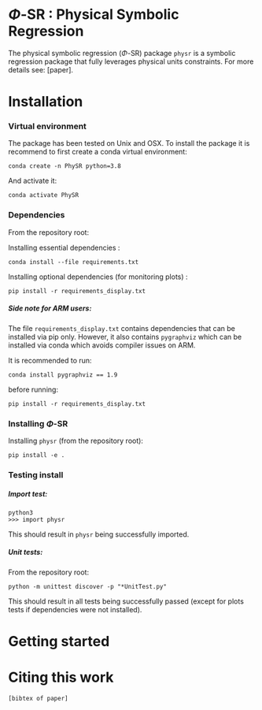 
# $\Phi$-SR : Physical Symbolic Regression

The physical symbolic regression ($\Phi$-SR) package `physr` is a symbolic regression package that fully leverages physical units constraints. For more details see: [paper].

# Installation

### Virtual environment

The package has been tested on Unix and OSX. To install the package it is recommend to first create a conda virtual environment:
```
conda create -n PhySR python=3.8
```
And activate it:
```
conda activate PhySR
```
### Dependencies
From the repository root:

Installing essential dependencies :
```
conda install --file requirements.txt
```
Installing optional dependencies (for monitoring plots) :
```
pip install -r requirements_display.txt
```
#####  Side note for ARM users:

The file `requirements_display.txt` contains dependencies that can be installed via pip only. However, it also contains `pygraphviz` which can be installed via conda which avoids compiler issues on ARM. 

It is recommended to run:
```
conda install pygraphviz == 1.9
```
before running:
```
pip install -r requirements_display.txt
```
### Installing $\Phi$-SR

Installing `physr` (from the repository root):
```
pip install -e .
```

### Testing install

#####  Import test:
```
python3
>>> import physr
```
This should result in `physr` being successfully imported.

#####  Unit tests:

From the repository root:
```
python -m unittest discover -p "*UnitTest.py"
```
This should result in all tests being successfully passed (except for plots tests if dependencies were not installed). 

# Getting started


# Citing this work

```
[bibtex of paper]
```
